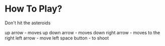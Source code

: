 How To Play?
============
 Don't hit the asteroids

up arrow - moves up
down arrow - moves down
right arrow - moves to the right
left arrow - move left
space button - to shoot
